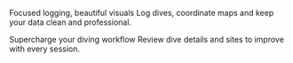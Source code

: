 Focused logging, beautiful visuals
Log dives, coordinate maps and keep your data clean and professional.

Supercharge your diving workflow
Review dive details and sites to improve with every session.
